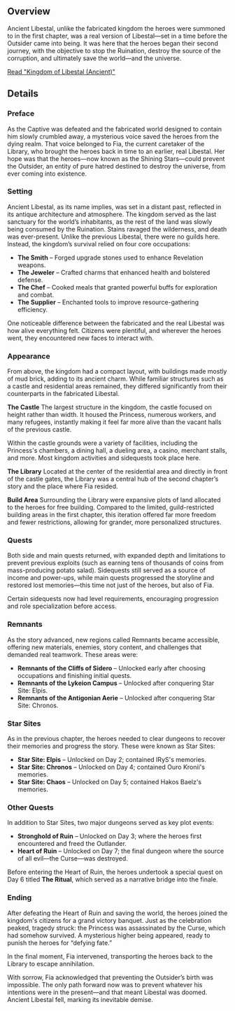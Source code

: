 <!-- title: Kingdom of Libestal (Ancient) -->
<!-- quote: Here, in the distant past, the Outsider was born. -->
<!-- chapter: 1 -->
<!-- images: (Ancient Libestal Overview #1), (Ancient Libestal Overview #2), (Ancient Libestal Overview #3), (Exterior of Libestal Castle), (Interior of Libestal Castle #1), (Interior of Libestal Castle #2), (Interior of Libestal Castle #3), (Interior of Libestal Castle #4), (Ancient Libestal Concept Art) --->
<!-- model: false -->

## Overview

Ancient Libestal, unlike the fabricated kingdom the heroes were summoned to in the first chapter, was a real version of Libestal—set in a time before the Outsider came into being. It was here that the heroes began their second journey, with the objective to stop the Ruination, destroy the source of the corruption, and ultimately save the world—and the universe.

[Read "Kingdom of Libestal (Ancient)"](#text:libestal)

## Details

### Preface

As the Captive was defeated and the fabricated world designed to contain him slowly crumbled away, a mysterious voice saved the heroes from the dying realm. That voice belonged to Fia, the current caretaker of the Library, who brought the heroes back in time to an earlier, real Libestal. Her hope was that the heroes—now known as the Shining Stars—could prevent the Outsider, an entity of pure hatred destined to destroy the universe, from ever coming into existence.

### Setting

Ancient Libestal, as its name implies, was set in a distant past, reflected in its antique architecture and atmosphere. The kingdom served as the last sanctuary for the world’s inhabitants, as the rest of the land was slowly being consumed by the Ruination. Stains ravaged the wilderness, and death was ever-present. Unlike the previous Libestal, there were no guilds here. Instead, the kingdom’s survival relied on four core occupations:

- **The Smith** – Forged upgrade stones used to enhance Revelation weapons.
- **The Jeweler** – Crafted charms that enhanced health and bolstered defense.
- **The Chef** – Cooked meals that granted powerful buffs for exploration and combat.
- **The Supplier** – Enchanted tools to improve resource-gathering efficiency.

One noticeable difference between the fabricated and the real Libestal was how alive everything felt. Citizens were plentiful, and wherever the heroes went, they encountered new faces to interact with.

### Appearance

From above, the kingdom had a compact layout, with buildings made mostly of mud brick, adding to its ancient charm. While familiar structures such as a castle and residential areas remained, they differed significantly from their counterparts in the fabricated Libestal.

**The Castle**
The largest structure in the kingdom, the castle focused on height rather than width. It housed the Princess, numerous workers, and many refugees, instantly making it feel far more alive than the vacant halls of the previous castle.

Within the castle grounds were a variety of facilities, including the Princess's chambers, a dining hall, a dueling area, a casino, merchant stalls, and more. Most kingdom activities and sidequests took place here.

**The Library**
Located at the center of the residential area and directly in front of the castle gates, the Library was a central hub of the second chapter’s story and the place where Fia resided.

**Build Area**
Surrounding the Library were expansive plots of land allocated to the heroes for free building. Compared to the limited, guild-restricted building areas in the first chapter, this iteration offered far more freedom and fewer restrictions, allowing for grander, more personalized structures.

### Quests

Both side and main quests returned, with expanded depth and limitations to prevent previous exploits (such as earning tens of thousands of coins from mass-producing potato salad). Sidequests still served as a source of income and power-ups, while main quests progressed the storyline and restored lost memories—this time not just of the heroes, but also of Fia.

Certain sidequests now had level requirements, encouraging progression and role specialization before access.

### Remnants

As the story advanced, new regions called Remnants became accessible, offering new materials, enemies, story content, and challenges that demanded real teamwork. These areas were:

- **Remnants of the Cliffs of Sidero** – Unlocked early after choosing occupations and finishing initial quests.
- **Remnants of the Lykeion Campus** – Unlocked after conquering Star Site: Elpis.
- **Remnants of the Antigonian Aerie** – Unlocked after conquering Star Site: Chronos.

### Star Sites

As in the previous chapter, the heroes needed to clear dungeons to recover their memories and progress the story. These were known as Star Sites:

- **Star Site: Elpis** – Unlocked on Day 2; contained IRyS's memories.
- **Star Site: Chronos** – Unlocked on Day 4; contained Ouro Kronii's memories.
- **Star Site: Chaos** – Unlocked on Day 5; contained Hakos Baelz's memories.

### Other Quests

In addition to Star Sites, two major dungeons served as key plot events:

- **Stronghold of Ruin** – Unlocked on Day 3; where the heroes first encountered and freed the Outlander.
- **Heart of Ruin** – Unlocked on Day 7; the final dungeon where the source of all evil—the Curse—was destroyed.

Before entering the Heart of Ruin, the heroes undertook a special quest on Day 6 titled **The Ritual**, which served as a narrative bridge into the finale.

### Ending

After defeating the Heart of Ruin and saving the world, the heroes joined the kingdom's citizens for a grand victory banquet. Just as the celebration peaked, tragedy struck: the Princess was assassinated by the Curse, which had somehow survived. A mysterious higher being appeared, ready to punish the heroes for “defying fate.”

In the final moment, Fia intervened, transporting the heroes back to the Library to escape annihilation.

With sorrow, Fia acknowledged that preventing the Outsider’s birth was impossible. The only path forward now was to prevent whatever his intentions were in the present—and that meant Libestal was doomed. Ancient Libestal fell, marking its inevitable demise.
